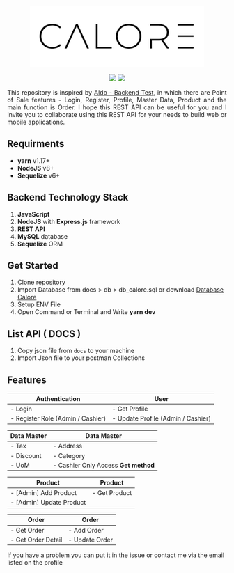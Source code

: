 <p align="center">
  <img width="400" height="141" src="https://raw.githubusercontent.com/Derida23/Calore-Backend/production/docs/readme/calore.jpg">
</p>
<p align="center">
    <img src="https://img.shields.io/badge/-Backend-blue?style=for-the-badge&logo=">
    <img src="https://img.shields.io/badge/-javascript-yellow?style=for-the-badge&logo=">
</p>

<p align="justify">
This repository is inspired by <a href="https://github.com/aldoignatachandra/technical-test-be-developer">Aldo - Backend Test</a>, in which there are Point of Sale features - Login, Register, Profile, Master Data, Product and the main function is Order. I hope this REST API can be useful for you and I invite you to collaborate using this REST API for your needs to build web or mobile applications.
</p>


## Requirments
- **yarn** v1.17+
- **NodeJS** v8+
- **Sequelize** v6+

## Backend Technology Stack
1. **JavaScript**
2. **NodeJS** with **Express.js** framework
3. **REST API**
4. **MySQL** database
5. **Sequelize** ORM

## Get Started
1. Clone repository
2. Import Database from docs > db > db_calore.sql or download [Database Calore](https://github.com/Derida23/Calore-Backend/tree/production/docs/db)
3. Setup ENV File
4. Open Command or Terminal and Write **yarn dev**


## List API ( DOCS )
1. Copy json file from `docs` to your machine
2. Import Json file to your postman Collections

## Features
| Authentication | User |
| --- | --- |
| - Login | - Get Profile |
| - Register Role (Admin / Cashier) | - Update Profile (Admin / Cashier) |

 
| Data Master | Data Master |
| --- | --- |
| - Tax | - Address |
| - Discount | - Category |
| - UoM |  - Cashier Only Access <b>Get method</b> |


| Product | Product |
| --- | --- |
| - [Admin] Add Product | - Get Product |
| - [Admin] Update Product |  |


| Order | Order |
| --- | --- |
| - Get Order | - Add Order |
| - Get Order Detail | - Update Order |

If you have a problem you can put it in the issue or contact me via the email listed on the profile
